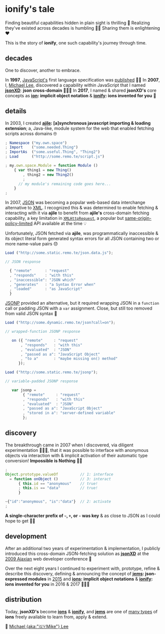 # ionify's tale


Finding beautiful capabilities hidden in plain sight is thrilling 🎉 Realizing they've existed across decades is humbling 🙇🏾 Sharing them is enlightening ❤️

This is the story of **ionify**, one such capability's journey through time.


## decades

One to discover, another to embrace.

In **1997**, [JavaScript's](https://web.archive.org/web/20070916144913/http://wp.netscape.com/newsref/pr/newsrelease67.html) first language specification was [published](http://www.ecma-international.org/publications/files/ECMA-ST-ARCH/ECMA-262,%201st%20edition,%20June%201997.pdf) 👏🏾 In **2007**, I, [Michael Lee](http://twitter.com/iskitz), discovered a capability within JavaScript that I named [**jsonXD**](http://www.slideshare.net/iskitz/using-jsonxd-for-crossdomain-json-exchange): **json cross-domain** 👨🏽‍💻 In **2017**, I named & shared **jsonXD's** core concepts as **[ion](https://github.com/ionify/ionify/blob/public/info/ion.md): implicit object notation** & **[ionify](https://github.com/ionify/ionify/): ions invented for you** 🎉


## details

In 2003, I created **[ajile](http://ajile.net): [a]synchronous javascript importing & loading extension**; a, Java-like, module system for the web that enabled fetching scripts across domains 🤓

```javascript
; Namespace ("my.own.space")
; Import    ("some.needed.Thing")
; ImportAs  ("some.useful.Thing", "Thing2")
; Load      ("http://some.remo.te/script.js")

; my.own.space.Module = function Module ()
    { var thing1 = new Thing()
        , thing2 = new Thing2()
        ;
      // my module's remaining code goes here...
    }
;
```

In 2007, [JSON](https://en.wikipedia.org/wiki/JSON) was becoming a popular web-based data interchange alternative to [XML](https://en.wikipedia.org/wiki/XML). I recognized this & was determined to enable fetching & interacting with it via **ajile** to benefit from **ajile's** cross-domain fetching capability, a key limitation in [`XMLHttpRequest`](https://en.wikipedia.org/wiki/XMLHttpRequest), a popular but [same-origin-policy-limited](https://en.wikipedia.org/wiki/Same-origin_policy) API available at the time 💡

Unfortunately, JSON fetched via **ajile**, was programmatically inaccessible & its object literal form generated syntax errors for all JSON containing two or more name-value pairs 😞

```javascript
Load ("http://some.static.remo.te/json.data.js");

// JSON response

  { "remote"      : "request"
  , "responds"    : "with this"
  , "inaccessible": "JSON which"
  , "generates"   : "a Syntax Error when"
  , "loaded"      : "as JavaScript"
  }
```

[JSONP](https://en.wikipedia.org/wiki/JSONP) provided an alternative, but it required wrapping JSON in a `function` call or padding JSON with a `var` assignment. Close, but still too removed from valid JSON syntax 🤔

```javascript
Load ("http://some.dynamic.remo.te/json?call=on");

// wrapped-function JSONP response

   on ({ "remote"     : "request"
       , "responds"   : "with this"
       , "evaluated"  : "JSON"
       , "passed as a": "JavaScript Object"
       , "to a"       : "maybe missing on() method"
      });

Load ("http://some.static.remo.te/jsonp");

// variable-padded JSONP response

   var jsonp =
        { "remote"     : "request"
        , "responds"   : "with this"
        , "evaluated"  : "JSON"
        , "passed as a": "JavaScript Object"
        , "stored in a": "server-defined variable"
        };
```

## discovery

The breakthrough came in 2007 when I discovered, via diligent experimentation 👨🏽‍💻, that it was possible to interface with anonymous objects via interaction with & implicit activation of their automatic type conversion! **Impossible is Nothing** 🙌🏾

```javascript
;
Object.prototype.valueOf          // 1: interface
  = function onObject ()          // 3: interact
      { this.id == "anonymous"    // true!
      ; this.is == "data"         // true!
      }

~{"id":"anonymous", "is":"data"}  // 2: activate
;
```

**A single-character prefix of `~`, `+`, or `-` was key** & as close to JSON as I could hope to get 👌🏾


## development

After an additional two years of experimentation & implementation, I publicly introduced this cross-domain JSON-fetching solution as [**jsonXD**](http://www.slideshare.net/iskitz/using-jsonxd-for-crossdomain-json-exchange) at the [2009 Ajaxian](http://web.archive.org/web/20090916010056/http://ajaxexperience.techtarget.com:80/conference/html/speakers.html#MLee) web developer conference 🎉

Over the next eight years I continued to experiment with, prototype, refine & describe this discovery, defining & announcing the concept of **[jems](https://github.com/ionify/jems/blob/public/about/jem.md): json-expressed modules** in [2015](https://github.com/ionify/jems/blob/24ab93d910334e3bbe05b72869cbb4fd81639e10/about/jems.md) and **[ions](https://github.com/ionify/ionify/blob/public/info/ion.md): implicit object notations** & **[ionify](https://github.com/ionify/ionify/blob/public/README.md): ions invented for you** in 2016 & 2017 👨🏽‍💻

## distribution

Today, **jsonXD's** become **[ions](https://github.com/ionify/ionify/blob/public/info/ion.md)** & **[ionify](https://github.com/ionify/ionify/blob/public/README.md)**, and **[jems](https://github.com/ionify/jems/blob/public/about/jem.md)** are one of [many types](https://github.com/ionify/ionify/tree/public/info/ions) of **ions** freely available to learn from, apply & extend.

🖤
[Michael {aka:"🇬🇾Mike"} Lee](http://twitter.com/iskitz)
